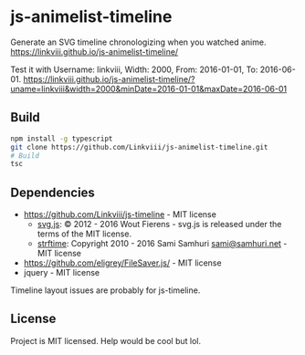 # js-animelist-timeline

Generate an SVG timeline chronologizing when you watched anime. https://linkviii.github.io/js-animelist-timeline/

Test it with Username: linkviii, Width: 2000, From: 2016-01-01, To: 2016-06-01. https://linkviii.github.io/js-animelist-timeline/?uname=linkviii&width=2000&minDate=2016-01-01&maxDate=2016-06-01


## Build
```Bash
npm install -g typescript
git clone https://github.com/Linkviii/js-animelist-timeline.git
# Build
tsc
```

## Dependencies 
* https://github.com/Linkviii/js-timeline - MIT license
  * [svg.js](http://svgjs.com/): © 2012 - 2016 Wout Fierens - svg.js is released under the terms of the MIT license. 
  * [strftime](https://github.com/samsonjs/strftime): Copyright 2010 - 2016 Sami Samhuri sami@samhuri.net - MIT license
* https://github.com/eligrey/FileSaver.js/ - MIT license
* jquery - MIT license

Timeline layout issues are probably for js-timeline. 

## License
Project is MIT licensed. Help would be cool but lol.

 